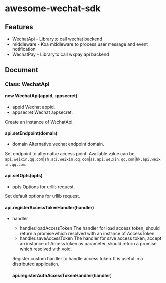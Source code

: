 # awesome-wechat-sdk

## Features
  - WechatApi - Library to call wechat backend
  - middleware - Koa middleware to process user message and event notification
  - WechatPay - Library to call wxpay api backend
  
## Document

### Class: WechatApi

#### new WechatApi(appid, appsecret)
  - appid <string> Wechat appid.
  - appsecret <string> Wechat appsecret.

Create an instance of WechatApi.

#### api.setEndpoint(domain)
  - domain <string> Alternative wechat endpoint domain.

Set endpoint to alternative access point. Available value can be `api.weixin.qq.com`|`sh.api.weixin.qq.com`|`sz.api.weixin.qq.com`|`hk.api.weixin.qq.com`.

#### api.setOpts(opts)
  - opts <UrlLibOptions> Options for urllib request.

Set default options for urllib request.

#### api.registerAccessTokenHandler(handler)
  - handler <object>
    - handler.loadAccessToken <Function> The handler for load access token, should return a promise which resolved with an instance of AccessToken.
    - handler.saveAccessToken <Function> The handler for save access token, accept an instance of AccessToken as parameter, should return a promise which resolved with void.

Register custom handler to handle access token. It is useful in a distributed application.

#### api.registerAuthAccessTokenHandler(handler)
